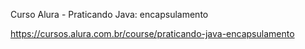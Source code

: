 Curso Alura - Praticando Java: encapsulamento

https://cursos.alura.com.br/course/praticando-java-encapsulamento
